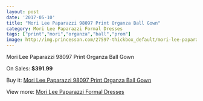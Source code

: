 ```yaml
---
layout: post
date: '2017-05-10'
title: "Mori Lee Paparazzi 98097 Print Organza Ball Gown"
category: Mori Lee Paparazzi Formal Dresses
tags: ["print","mori","organza","ball","prom"]
image: http://img.princessan.com/27597-thickbox_default/mori-lee-paparazzi-98097-print-organza-ball-gown.jpg
---
```

Mori Lee Paparazzi 98097 Print Organza Ball Gown

On Sales: **$391.99**
<a href="https://www.princessan.com/en/12581-mori-lee-paparazzi-98097-print-organza-ball-gown.html"><amp-img layout="responsive" width="600" height="600" src="//img.princessan.com/27597-thickbox_default/mori-lee-paparazzi-98097-print-organza-ball-gown.jpg" alt="Mori Lee Paparazzi 98097 Print Organza Ball Gown 0" /></a>
<a href="https://www.princessan.com/en/12581-mori-lee-paparazzi-98097-print-organza-ball-gown.html"><amp-img layout="responsive" width="600" height="600" src="//img.princessan.com/27600-thickbox_default/mori-lee-paparazzi-98097-print-organza-ball-gown.jpg" alt="Mori Lee Paparazzi 98097 Print Organza Ball Gown 1" /></a>
<a href="https://www.princessan.com/en/12581-mori-lee-paparazzi-98097-print-organza-ball-gown.html"><amp-img layout="responsive" width="600" height="600" src="//img.princessan.com/27599-thickbox_default/mori-lee-paparazzi-98097-print-organza-ball-gown.jpg" alt="Mori Lee Paparazzi 98097 Print Organza Ball Gown 2" /></a>
<a href="https://www.princessan.com/en/12581-mori-lee-paparazzi-98097-print-organza-ball-gown.html"><amp-img layout="responsive" width="600" height="600" src="//img.princessan.com/27598-thickbox_default/mori-lee-paparazzi-98097-print-organza-ball-gown.jpg" alt="Mori Lee Paparazzi 98097 Print Organza Ball Gown 3" /></a>

Buy it: [Mori Lee Paparazzi 98097 Print Organza Ball Gown](https://www.princessan.com/en/12581-mori-lee-paparazzi-98097-print-organza-ball-gown.html "Mori Lee Paparazzi 98097 Print Organza Ball Gown")

View more: [Mori Lee Paparazzi Formal Dresses](https://www.princessan.com/en/91- "Mori Lee Paparazzi Formal Dresses")
